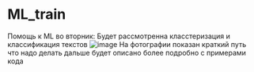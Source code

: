 # ML_train
Помощь к ML во вторник:
Будет рассмотренна класстеризация и классификация текстов
![image](https://github.com/fardsnog2/ML_train/assets/32564844/3ff5bcd4-12a5-4dfe-8609-2da5b1234027)
На фотографии показан краткий путь что надо делать дальше будет описано более подробно с примерами кода
